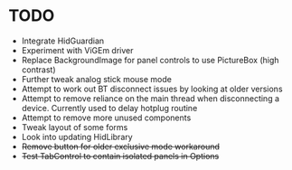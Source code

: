 # TODO

* Integrate HidGuardian
* Experiment with ViGEm driver
* Replace BackgroundImage for panel controls to use PictureBox (high contrast)
* Further tweak analog stick mouse mode
* Attempt to work out BT disconnect issues by looking at older versions
* Attempt to remove reliance on the main thread when disconnecting a device.
Currently used to delay hotplug routine
* Attempt to remove more unused components
* Tweak layout of some forms
* Look into updating HidLibrary
* ~~Remove button for older exclusive mode workaround~~
* ~~Test TabControl to contain isolated panels in Options~~

